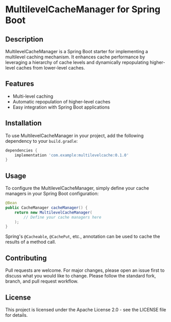 # MultilevelCacheManager for Spring Boot

## Description
MultilevelCacheManager is a Spring Boot starter for implementing a multilevel caching mechanism. It enhances cache performance by leveraging a hierarchy of cache levels and dynamically repopulating higher-level caches from lower-level caches.

## Features
- Multi-level caching
- Automatic repopulation of higher-level caches
- Easy integration with Spring Boot applications

## Installation
To use MultilevelCacheManager in your project, add the following dependency to your `build.gradle`:

```groovy
dependencies {
    implementation 'com.example:multilevelcache:0.1.0'
}
```

## Usage
To configure the MultilevelCacheManager, simply define your cache managers in your Spring Boot configuration:

```java
@Bean
public CacheManager cacheManager() {
    return new MultilevelCacheManager(
        // Define your cache managers here
    );
}
```

Spring's `@Cacheable`, `@CachePut`, etc., annotation can be used to cache the results of a method call.

## Contributing
Pull requests are welcome. For major changes, please open an issue first to discuss what you would like to change.
Please follow the standard fork, branch, and pull request workflow.

## License
This project is licensed under the Apache License 2.0 - see the LICENSE file for details.

